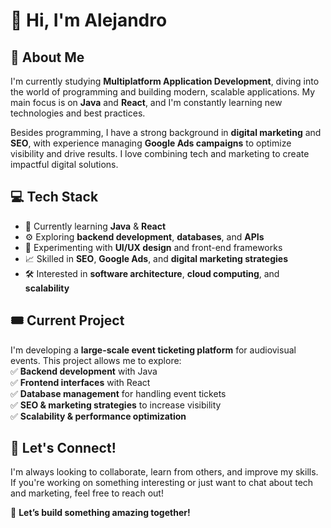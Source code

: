 # 👋 Hi, I'm Alejandro 

## 🚀 About Me  
I'm currently studying **Multiplatform Application Development**, diving into the world of programming and building modern, scalable applications. My main focus is on **Java** and **React**, and I'm constantly learning new technologies and best practices.  

Besides programming, I have a strong background in **digital marketing** and **SEO**, with experience managing **Google Ads campaigns** to optimize visibility and drive results. I love combining tech and marketing to create impactful digital solutions.  

## 💻 Tech Stack  
- 🌱 Currently learning **Java** & **React**  
- ⚙️ Exploring **backend development**, **databases**, and **APIs**  
- 🎨 Experimenting with **UI/UX design** and front-end frameworks  
- 📈 Skilled in **SEO**, **Google Ads**, and **digital marketing strategies**  
- 🛠️ Interested in **software architecture**, **cloud computing**, and **scalability**  

## 🎟️ Current Project  
I'm developing a **large-scale event ticketing platform** for audiovisual events. This project allows me to explore:  
✅ **Backend development** with Java  
✅ **Frontend interfaces** with React  
✅ **Database management** for handling event tickets  
✅ **SEO & marketing strategies** to increase visibility  
✅ **Scalability & performance optimization**  

## 🔗 Let's Connect!  
I'm always looking to collaborate, learn from others, and improve my skills. If you're working on something interesting or just want to chat about tech and marketing, feel free to reach out!  

🚀 **Let’s build something amazing together!**  
